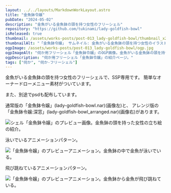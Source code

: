 ```yaml
---
layout: ../../layouts/MarkdownWorkLayout.astro
title: "金魚鉢令嬢"
pubDate: "2024-05-02"
description: "金魚がいる金魚鉢の頭を持つ女性のフリーシェル"
repository: "https://github.com/tukinami/lady-goldfish-bowl"
isReleased: true
thumbnail: /assets/works-posts/post-013_lady-goldfish-bowl/thumbnail_x256.png
thumbnailAlt: "「金魚鉢令嬢」 サムネイル: 金魚がいる金魚鉢の頭を持つ女性のイラスト。"
ogpImage: /assets/works-posts/post-013_lady-goldfish-bowl/ogp.jpg
ogpImageAlt: "伺か用フリーシェル「金魚鉢令嬢」のOGP画像。金魚がいる金魚鉢の頭を持つ女性のイラスト。"
ogpDescription: "伺か用フリーシェル「金魚鉢令嬢」の紹介ページ。"
tags: ["伺か", "伺か-フリーシェル"]
---
```


金魚がいる金魚鉢の頭を持つ女性のフリーシェルで、SSP専用です。
簡単なオーナードローメニュー素材がついています。

また、別途でpsdも配布しています。

通常版の「金魚鉢令嬢」(lady-goldfish-bowl.nar)(画像左)と、
アレンジ版の「金魚鉢令嬢:深窓」(lady-goldfish-bowl_arranged.nar)(画像右)があります。

![シェル「金魚鉢令嬢」のプレビュー画像。金魚鉢の頭を持った女性の立ち絵の紹介。](/assets/works-posts/post-013_lady-goldfish-bowl/pr.png)

泳いでいるアニメーションパターン。

![「金魚鉢令嬢」のプレビューアニメーション。金魚鉢の中で金魚が泳いでいる。](/assets/works-posts/post-013_lady-goldfish-bowl/preview_animation_normal.gif)

飛び跳ねているアニメーションパターン。

![「金魚鉢令嬢」のプレビューアニメーション。金魚鉢から金魚が飛び跳ねている。](/assets/works-posts/post-013_lady-goldfish-bowl/preview_animation_jump.gif)